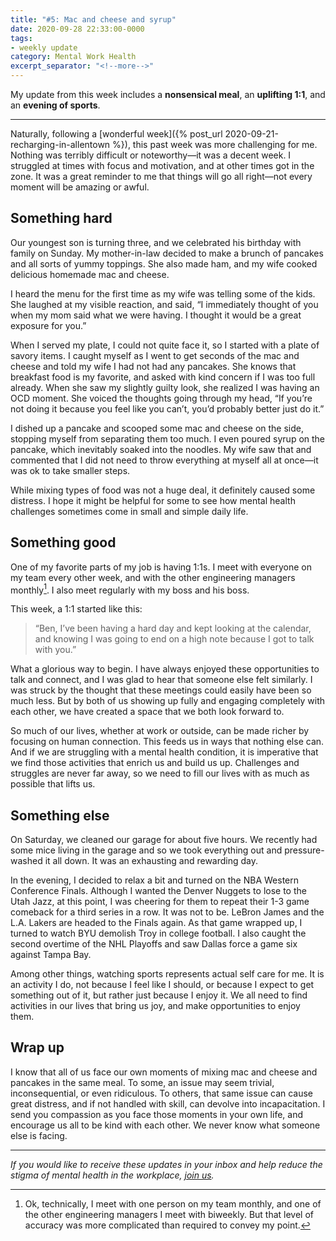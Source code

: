 ```yaml
---
title: "#5: Mac and cheese and syrup"
date: 2020-09-28 22:33:00-0000
tags:
- weekly update
category: Mental Work Health
excerpt_separator: "<!--more-->"
---
```


My update from this week includes a **nonsensical meal**, an **uplifting 1:1**, and an **evening of sports**.

<!--more-->
***

Naturally, following a [wonderful week]({% post_url 2020-09-21-recharging-in-allentown %}), this past week was more challenging for me. Nothing was terribly difficult or noteworthy—it was a decent week. I struggled at times with focus and motivation, and at other times got in the zone. It was a great reminder to me that things will go all right—not every moment will be amazing or awful.


## Something hard

Our youngest son is turning three, and we celebrated his birthday with family on Sunday. My mother-in-law decided to make a brunch of pancakes and all sorts of yummy toppings. She also made ham, and my wife cooked delicious homemade mac and cheese.

I heard the menu for the first time as my wife was telling some of the kids. She laughed at my visible reaction, and said, “I immediately thought of you when my mom said what we were having. I thought it would be a great exposure for you.”

When I served my plate, I could not quite face it, so I started with a plate of savory items. I caught myself as I went to get seconds of the mac and cheese and told my wife I had not had any pancakes. She knows that breakfast food is my favorite, and asked with kind concern if I was too full already. When she saw my slightly guilty look, she realized I was having an OCD moment. She voiced the thoughts going through my head, “If you’re not doing it because you feel like you can’t, you’d probably better just do it.”

I dished up a pancake and scooped some mac and cheese on the side, stopping myself from separating them too much. I even poured syrup on the pancake, which inevitably soaked into the noodles. My wife saw that and commented that I did not need to throw everything at myself all at once—it was ok to take smaller steps.

While mixing types of food was not a huge deal, it definitely caused some distress. I hope it might be helpful for some to see how mental health challenges sometimes come in small and simple daily life.


## Something good

One of my favorite parts of my job is having 1:1s. I meet with everyone on my team every other week, and with the other engineering managers monthly[^1]. I also meet regularly with my boss and his boss.

This week, a 1:1 started like this:

> “Ben, I’ve been having a hard day and kept looking at the calendar, and knowing I was going to end on a high note because I got to talk with you.”

What a glorious way to begin. I have always enjoyed these opportunities to talk and connect, and I was glad to hear that someone else felt similarly. I was struck by the thought that these meetings could easily have been so much less. But by both of us showing up fully and engaging completely with each other, we have created a space that we both look forward to.

So much of our lives, whether at work or outside, can be made richer by focusing on human connection. This feeds us in ways that nothing else can. And if we are struggling with a mental health condition, it is imperative that we find those activities that enrich us and build us up. Challenges and struggles are never far away, so we need to fill our lives with as much as possible that lifts us.


## Something else

On Saturday, we cleaned our garage for about five hours. We recently had some mice living in the garage and so we took everything out and pressure-washed it all down. It was an exhausting and rewarding day.

In the evening, I decided to relax a bit and turned on the NBA Western Conference Finals. Although I wanted the Denver Nuggets to lose to the Utah Jazz, at this point, I was cheering for them to repeat their 1-3 game comeback for a third series in a row. It was not to be. LeBron James and the L.A. Lakers are headed to the Finals again. As that game wrapped up, I turned to watch BYU demolish Troy in college football. I also caught the second overtime of the NHL Playoffs and saw Dallas force a game six against Tampa Bay.

Among other things, watching sports represents actual self care for me. It is an activity I do, not because I feel like I should, or because I expect to get something out of it, but rather just because I enjoy it. We all need to find activities in our lives that bring us joy, and make opportunities to enjoy them.


## Wrap up

I know that all of us face our own moments of mixing mac and cheese and pancakes in the same meal. To some, an issue may seem trivial, inconsequential, or even ridiculous. To others, that same issue can cause great distress, and if not handled with skill, can devolve into incapacitation. I send you compassion as you face those moments in your own life, and encourage us all to be kind with each other. We never know what someone else is facing.

***
_If you would like to receive these updates in your inbox and help reduce the stigma of mental health in the workplace, [join us](/subscribe/)._

[^1]: Ok, technically, I meet with one person on my team monthly, and one of the other engineering managers I meet with biweekly. But that level of accuracy was more complicated than required to convey my point.